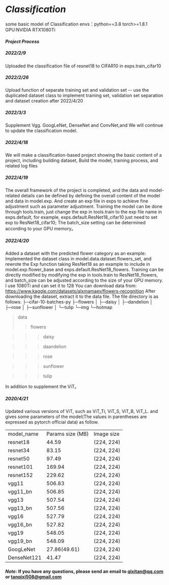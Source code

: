 # *Classification*
  some basic model of Classification
  envs：python==3.8 torch>=1.8.1 GPU:NVIDIA RTX1080Ti

#### *Project Process*
##### 2022/2/9 
  Uploaded the classification file of resnet18 to CIFAR10 in exps.train_cifar10
##### 2022/2/26 
  Upload function of separate training set and validation set  -- use the duplicated dataset class to implement training set,   validation set separation and dataset creation after 2022/4/20
##### 2022/3/3  
  Supplement Vgg. GoogLeNet, DenseNet and ConvNet,and We will continue to update the classification model.
##### 2022/4/18 
  We will make a classification-based project showing the basic content of a project, including building dataset, Build the model, training process, and related log files
##### 2022/4/19 
  The overall framework of the project is completed, and the data and model-related details can be defined by defining the overall content of the model and data in model.exp. And create an exp file in exps to achieve fine adjustment such as parameter adjustment. Training the model can be done through tools.train, just change the exp in tools.train to the exp file name in exps.default, for example, exps.default.ResNet18_cifar10 just need to set exp to ResNet18_cifar10;
The batch_size setting can be determined according to your GPU memory。
##### 2022/4/20
  Added a dataset with the predicted flower category as an example: Implemented the dataset class in model.data.dataset.flowers_set, and rewrote the Exp function taking ResNet18 as an example to include in model.exp.flower_base and exps.default.ResNet18_flowers.
  Training can be directly modified by modifying the exp in tools.train to ResNet18_flowers, and batch_size can be adjusted according to the size of your GPU memory. I use 1080Ti and can set it to 128
You can download data from: https://www.kaggle.com/datasets/alxmamaev/flowers-recognition
After downloading the dataset, extract it to the data file. The file directory is as follows:
├─cifar-10-batches-py
├─flowers
│  ├─daisy
│  ├─dandelion
│  ├─rose
│  ├─sunflower
│  └─tulip
└─img
    └─hotmap



>data
>>flowers

>>>daisy

>>>daandelion

>>>rose

>>>sunflower

>>>tulip

  In addition to supplement the ViT。
  
##### 2020/4/21
Updated various versions of ViT, such as ViT_Ti, ViT_S, ViT_B, ViT_L. and gives some parameters of the model(The values in parentheses are expressed as pytorch official data) as follow.
<table>
	<tr>
	  <td>model_name</td>
	  <td>Params size (MB)</td>
	  <td>Image size</td>
	</tr>
	<tr>
	  <td>resnet18</td>
	  <td> 44.59 </td>
	  <td>(224, 224)</td>
	</tr>
	<tr>
	  <td>resnet34</td>
	  <td> 83.15 </td>
	  <td>(224, 224)</td>
	</tr>
	<tr>
	  <td>resnet50</td>
	  <td> 97.49 </td>
	  <td>(224, 224)</td>
	</tr>
	<tr>
	  <td>resnet101</td>
	  <td> 169.94 </td>
	  <td>(224, 224)</td>
	</tr>
	<tr>
	  <td>resnet152</td>
	  <td> 229.62 </td>
	  <td>(224, 224)</td>
	</tr>
	<tr>
	  <td>vgg11</td>
	  <td> 506.83 </td>
	  <td>(224, 224)</td>
	</tr>
	<tr>
	  <td>vgg11_bn</td>
	  <td> 506.85 </td>
	  <td>(224, 224)</td>
	</tr>
	<tr>
	  <td>vgg13</td>
	  <td> 507.54 </td>
	  <td>(224, 224)</td>
	</tr>
	<tr>
	  <td>vgg13_bn</td>
	  <td> 507.56 </td>
	  <td>(224, 224)</td>
	</tr>
	<tr>
	  <td>vgg16</td>
	  <td> 527.79 </td>
	  <td>(224, 224)</td>
	</tr>
	<tr>
	  <td>vgg16_bn</td>
	  <td> 527.82 </td>
	  <td>(224, 224)</td>
	</tr>
	<tr>
	  <td>vgg19</td>
	  <td> 548.05 </td>
	  <td>(224, 224)</td>
	</tr>
	<tr>
	  <td>vgg19_bn</td>
	  <td> 548.09 </td>
	  <td>(224, 224)</td>
	 </tr>
	 <tr>
	   <td>GoogLeNet</td>
	   <td> 27.86(49.61) </td>
	   <td>(224, 224)</td>
	  </tr>
	  <tr>
	   <td>DenseNet121</td>
	   <td> 41.47 </td>
	   <td>(224, 224)</td>
	  </tr>
	</tr>
</table>

#### *Note:* If you have any questions, please send an email to qixitan@qq.com or tanqixi508@gmail.com
